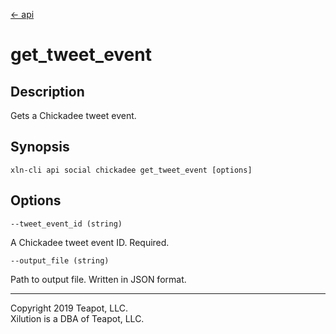 [<- api](../../../api/index.md)

# get_tweet_event

## Description

Gets a Chickadee tweet event.

## Synopsis

```
xln-cli api social chickadee get_tweet_event [options]
```

## Options

`--tweet_event_id (string)`

A Chickadee tweet event ID. Required.

`--output_file (string)`

Path to output file. Written in JSON format.

---
Copyright 2019 Teapot, LLC.  
Xilution is a DBA of Teapot, LLC.
